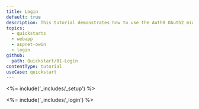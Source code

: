 ```yaml
---
title: Login
default: true
description: This tutorial demonstrates how to use the Auth0 OAuth2 middleware to add authentication to your web app.
topics:
  - quickstarts
  - webapp
  - aspnet-owin
  - login
github:
  path: Quickstart/01-Login
contentType: tutorial
useCase: quickstart
---
```

<%= include('_includes/_setup') %>

<%= include('_includes/_login') %>
